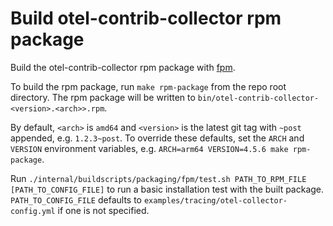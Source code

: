 # Build otel-contrib-collector rpm package

Build the otel-contrib-collector rpm package with [fpm](https://github.com/jordansissel/fpm).

To build the rpm package, run `make rpm-package` from the repo root directory. The rpm package will be written to
`bin/otel-contrib-collector-<version>.<arch>>.rpm`.

By default, `<arch>` is `amd64` and `<version>` is the latest git tag with `~post` appended, e.g. `1.2.3~post`.
To override these defaults, set the `ARCH` and `VERSION` environment variables, e.g.
`ARCH=arm64 VERSION=4.5.6 make rpm-package`.

Run `./internal/buildscripts/packaging/fpm/test.sh PATH_TO_RPM_FILE [PATH_TO_CONFIG_FILE]` to run a basic installation
test with the built package. `PATH_TO_CONFIG_FILE` defaults to `examples/tracing/otel-collector-config.yml` if one is
not specified.